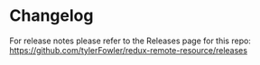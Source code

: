 Changelog
=========

For release notes please refer to the Releases page for this repo:
https://github.com/tylerFowler/redux-remote-resource/releases
